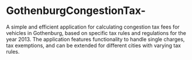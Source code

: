 # GothenburgCongestionTax-
A simple and efficient application for calculating congestion tax fees for vehicles in Gothenburg, based on specific tax rules and regulations for the year 2013. The application features functionality to handle single charges, tax exemptions, and can be extended for different cities with varying tax rules.
